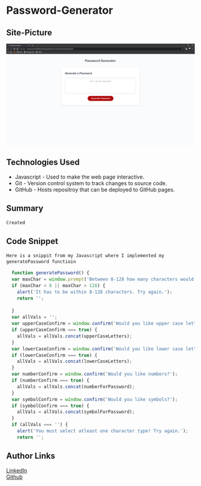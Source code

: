 # Password-Generator

## Site-Picture
![Image](./assets/Passwordgen.png)

## Technologies Used
   - Javascript - Used to make the web page interactive.
   - Git - Version control system to track changes to source code.
   - GitHub - Hosts repositroy that can be deployed to GitHub pages.

## Summary
    Created



## Code Snippet
    Here is a snippit from my Javascript where I implemented my generatePassword functioin

```javascript
  function generatePassword() {
  var maxChar = window.prompt('Between 8-128 how many characters would you like your  password to be?');
  if (maxChar < 8 || maxChar > 128) {
    alert('It has to be within 8-128 characters. Try again.');
    return '';

  }
  var allVals = '';
  var upperCaseConfirm = window.confirm('Would you like upper case letters?');
  if (upperCaseConfirm === true) {
    allVals = allVals.concat(upperCaseLetters);
  }
  var lowerCaseConfirm = window.confirm('Would you like lower case letters?');
  if (lowerCaseConfirm === true) {
    allVals = allVals.concat(lowerCaseLetters);
  }
  var numberConfirm = window.confirm('Would you like numbers?');
  if (numberConfirm === true) {
    allVals = allVals.concat(numberForPassword);
  }
  var symbolConfirm = window.confirm('Would you like symbols?');
  if (symbolConfirm === true) {
    allVals = allVals.concat(symbolForPassword);
  }
  if (allVals === '') {
    alert('You must select atleast one character type! Try again.');
    return '';
```

## Author Links
[LinkedIn](https://www.linkedin.com/in/liamsctewart/)<br>
[Github](https://github.com/LiamStewart8)